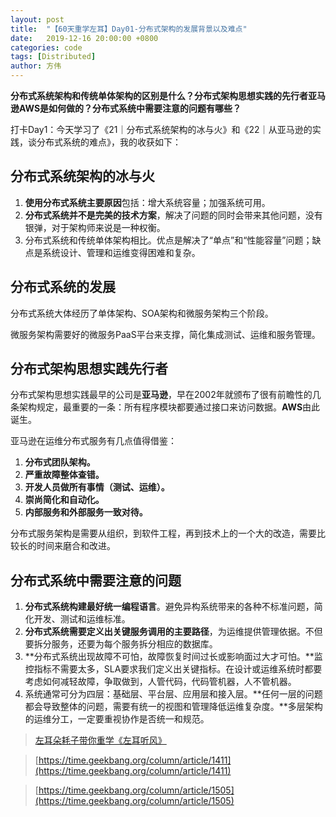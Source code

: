 ```yaml
---
layout: post
title:  "【60天重学左耳】Day01-分布式架构的发展背景以及难点"
date:   2019-12-16 20:00:00 +0800
categories: code
tags: [Distributed]
author: 方伟
---
```


**分布式系统架构和传统单体架构的区别是什么？分布式架构思想实践的先行者亚马逊AWS是如何做的？分布式系统中需要注意的问题有哪些？**

<!--more-->

打卡Day1：今天学习了《21｜分布式系统架构的冰与火》和《22｜从亚马逊的实践，谈分布式系统的难点》，我的收获如下：

## 分布式系统架构的冰与火

1. **使用分布式系统主要原因**包括：增大系统容量；加强系统可用。
2. **分布式系统并不是完美的技术方案**，解决了问题的同时会带来其他问题，没有银弹，对于架构师来说是一种权衡。
3. 分布式系统和传统单体架构相比。优点是解决了“单点”和“性能容量”问题；缺点是系统设计、管理和运维变得困难和复杂。

## 分布式系统的发展

分布式系统大体经历了单体架构、SOA架构和微服务架构三个阶段。

微服务架构需要好的微服务PaaS平台来支撑，简化集成测试、运维和服务管理。

## 分布式架构思想实践先行者

分布式架构思想实践最早的公司是**亚马逊**，早在2002年就颁布了很有前瞻性的几条架构规定，最重要的一条：所有程序模块都要通过接口来访问数据。**AWS**由此诞生。

亚马逊在运维分布式服务有几点值得借鉴：

1. **分布式团队架构。**
2. **严重故障整体查错。**
3. **开发人员做所有事情（测试、运维）。**
4. **崇尚简化和自动化。**
5. **内部服务和外部服务一致对待。**

分布式服务架构是需要从组织，到软件工程，再到技术上的一个大的改造，需要比较长的时间来磨合和改进。

## 分布式系统中需要注意的问题

1. **分布式系统构建最好统一编程语言**。避免异构系统带来的各种不标准问题，简化开发、测试和运维标准。
2. **分布式系统需要定义出关键服务调用的主要路径**，为运维提供管理依据。不但要拆分服务，还要为每个服务拆分相应的数据库。
3. **分布式系统出现故障不可怕，故障恢复时间过长或影响面过大才可怕。**监控指标不需要太多，SLA要求我们定义出关键指标。在设计或运维系统时都要考虑如何减轻故障，争取做到，人管代码，代码管机器，人不管机器。
4. 系统通常可分为四层：基础层、平台层、应用层和接入层。**任何一层的问题都会导致整体的问题，需要有统一的视图和管理降低运维复杂度。**多层架构的运维分工，一定要重视协作是否统一和规范。

> [左耳朵耗子带你重学《左耳听风》](https://time.geekbang.org/column/article/177414)

> [https://time.geekbang.org/column/article/1411](https://time.geekbang.org/column/article/1411)

> [https://time.geekbang.org/column/article/1505](https://time.geekbang.org/column/article/1505)


